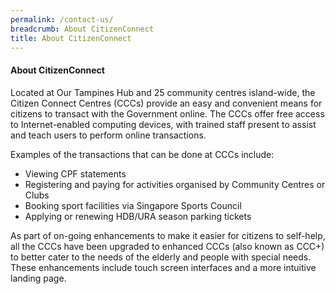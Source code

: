 ```yaml
---
permalink: /contact-us/
breadcrumb: About CitizenConnect
title: About CitizenConnect
---
```


<h4>About CitizenConnect</h4>
Located at Our Tampines Hub and 25 community centres island-wide, the Citizen Connect Centres (CCCs) provide an easy and convenient means for citizens to transact with the Government online. The CCCs offer free access to Internet-enabled computing devices, with trained staff present to assist and teach users to perform online transactions.

Examples of the transactions that can be done at CCCs include:

- Viewing CPF statements
- Registering and paying for activities organised by Community Centres or Clubs
- Booking sport facilities via Singapore Sports Council
- Applying or renewing HDB/URA season parking tickets

As part of on-going enhancements to make it easier for citizens to self-help, all the CCCs have been upgraded to enhanced CCCs (also known as CCC+) to better cater to the needs of the elderly and people with special needs. These enhancements include touch screen interfaces and a more intuitive landing page.
